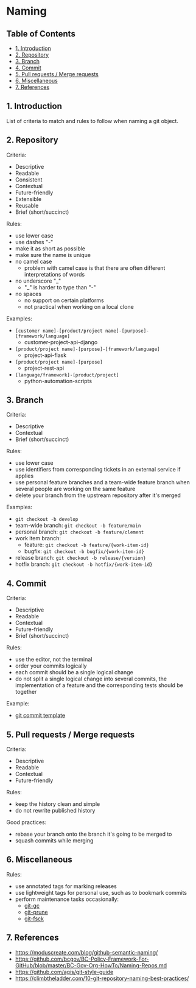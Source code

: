 # Naming <!-- omit in toc -->

## Table of Contents <!-- omit in toc -->

- [1. Introduction](#1-introduction)
- [2. Repository](#2-repository)
- [3. Branch](#3-branch)
- [4. Commit](#4-commit)
- [5. Pull requests / Merge requests](#5-pull-requests--merge-requests)
- [6. Miscellaneous](#6-miscellaneous)
- [7. References](#7-references)

## 1. Introduction

List of criteria to match and rules to follow when naming a git object.

## 2. Repository

Criteria:
- Descriptive
- Readable
- Consistent
- Contextual
- Future-friendly
- Extensible
- Reusable
- Brief (short/succinct)

Rules:
- use lower case
- use dashes "-"
- make it as short as possible
- make sure the name is unique
- no camel case
  - problem with camel case is that there are often different interpretations of words
- no underscore "_"
  - "_" is harder to type than "-"
- no spaces
  - no support on certain platforms
  - not practical when working on a local clone

Examples:
- `[customer name]-[product/project name]-[purpose]-[framework/language]`
  - customer-project-api-django
- `[product/project name]-[purpose]-[framework/language]`
  - project-api-flask
- `[product/project name]-[purpose]`
  - project-rest-api
- `[language/framework]-[product/project]`
  - python-automation-scripts

## 3. Branch

Criteria:
- Descriptive
- Contextual
- Brief (short/succinct)

Rules:
- use lower case
- use identifiers from corresponding tickets in an external service if applies
- use personal feature branches and a team-wide feature branch when several people are working on the same feature
- delete your branch from the upstream repository after it's merged

Examples:
- `git checkout -b develop`
- team-wide branch: `git checkout -b feature/main`
- personal branch: `git checkout -b feature/clement`
- work item branch:
  - feature: `git checkout -b feature/{work-item-id}`
  - bugfix: `git checkout -b bugfix/{work-item-id}`
- release branch: `git checkout -b release/{version}`
- hotfix branch: `git checkout -b hotfix/{work-item-id}`

## 4. Commit

Criteria:
- Descriptive
- Readable
- Contextual
- Future-friendly
- Brief (short/succinct)

Rules:
- use the editor, not the terminal
- order your commits logically
- each commit should be a single logical change
- do not split a single logical change into several commits, the implementation of a feature and the corresponding tests should be together

Example:
- [git commit template](https://github.com/clement-deltel/dotfiles/blob/main/.gitmessage.txt)

## 5. Pull requests / Merge requests

Criteria:
- Descriptive
- Readable
- Contextual
- Future-friendly

Rules:
- keep the history clean and simple
- do not rewrite published history

Good practices:
- rebase your branch onto the branch it's going to be merged to
- squash commits while merging

## 6. Miscellaneous

Rules:
- use annotated tags for marking releases
- use lightweight tags for personal use, such as to bookmark commits
- perform maintenance tasks occasionally:
  - [git-gc](https://git-scm.com/docs/git-gc)
  - [git-prune](https://git-scm.com/docs/git-prune)
  - [git-fsck](https://git-scm.com/docs/git-fsck)

## 7. References

- https://moduscreate.com/blog/github-semantic-naming/
- https://github.com/bcgov/BC-Policy-Framework-For-GitHub/blob/master/BC-Gov-Org-HowTo/Naming-Repos.md
- https://github.com/agis/git-style-guide
- https://climbtheladder.com/10-git-repository-naming-best-practices/
